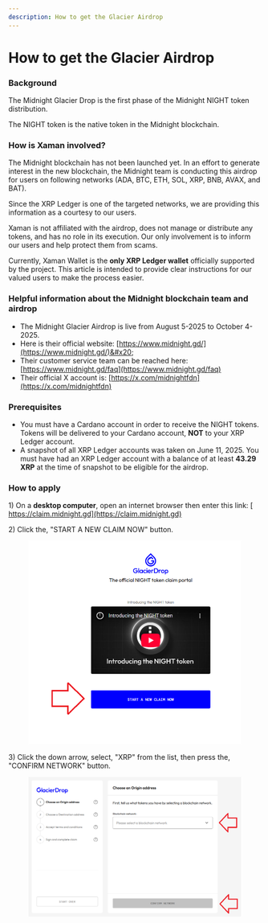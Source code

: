 ```yaml
---
description: How to get the Glacier Airdrop
---
```


# How to get the Glacier Airdrop

### Background

The Midnight Glacier Drop is the first phase of the Midnight NIGHT token distribution.

The NIGHT token is the native token in the Midnight blockchain.



### How is Xaman involved?

The Midnight blockchain has not been launched yet. In an effort to generate interest in the new blockchain, the Midnight team is conducting this airdrop for users on following networks (ADA, BTC, ETH, SOL, XRP, BNB, AVAX, and BAT).

Since the XRP Ledger is one of the targeted networks, we are providing this information as a courtesy to our users.&#x20;

Xaman is not affiliated with the airdrop, does not manage or distribute any tokens, and has no role in its execution. Our only involvement is to inform our users and help protect them from scams.

Currently, Xaman Wallet is the **only XRP Ledger wallet** officially supported by the project. This article is intended to provide clear instructions for our valued users to make the process easier.



### Helpful information about the Midnight blockchain team and airdrop

* The Midnight Glacier Airdrop is live from August 5-2025 to October 4-2025.&#x20;
* Here is their official website: [https://www.midnight.gd/](https://www.midnight.gd/)&#x20;
* Their customer service team can be reached here: [https://www.midnight.gd/faq](https://www.midnight.gd/faq)
* Their official X account is:  [https://x.com/midnightfdn](https://x.com/midnightfdn)

### Prerequisites

* You must have a Cardano account in order to receive the NIGHT tokens. Tokens will be delivered to your Cardano account, **NOT** to your XRP Ledger account.
* A snapshot of all XRP Ledger accounts was taken on June 11, 2025. You must have had an XRP Ledger account with a balance of at least **43.29 XRP** at the time of snapshot to be eligible for the airdrop.

### How to apply

1\) On a **desktop computer**, open an internet browser then enter this link: [ https://claim.midnight.gd](https://claim.midnight.gd)

2\) Click the, "START A NEW CLAIM NOW" button.

<figure><img src="../.gitbook/assets/Glacier claim - 1.png" alt=""><figcaption></figcaption></figure>



3\) Click the down arrow, select, "XRP" from the list, then press the, "CONFIRM NETWORK" button.

<figure><img src="../.gitbook/assets/Glacier claim - 2.png" alt=""><figcaption></figcaption></figure>

